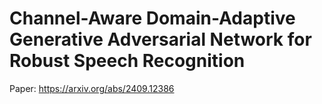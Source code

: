 # Channel-Aware Domain-Adaptive Generative Adversarial Network for Robust Speech Recognition

Paper: https://arxiv.org/abs/2409.12386
